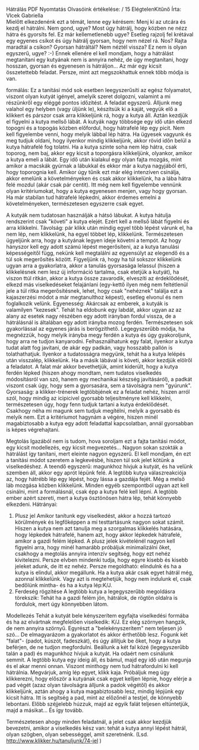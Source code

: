 Hátrálás	PDF	Nyomtatás
Olvasóink értékelése: / 15 
ElégtelenKitűnő 
Írta: Vlcek Gabriella	  
Mielőtt elkezdenénk ezt a témát, lenne egy kérésem:
Menj ki az utcára és kezdj el hátrálni. Nem gond, ugye? Most úgy hátrálj, hogy közben ne nézz hátra és gyorsíts fel. Ez már kellemetlenebb ugye? Esetleg rajzolj fel krétával egy egyenes csíkot és úgy hátrálj gyorsan, hogy nem nézel rá. Nos? Rajta maradtál a csíkon? Gyorsan hátráltál? Nem néztél vissza?
Ez nem is olyan egyszerű, ugye? :-) Ennek ellenére el kell mondjam, hogy a hátrálást megtanítani egy kutyának nem is annyira nehéz, de úgy megtanítani, hogy hosszan, gyorsan és egyenesen is hátráljon... Az már egy kicsit összetettebb feladat. Persze, mint azt megszokhattuk ennek több módja is van.

formálás:
Ez a tanítási mód sok esetben leegyszerűsíti az egész folyamatot, viszont olyan kutyát igényel, amelyik szeret dolgozni, valamint a mi részünkről egy eléggé pontos időzítést. A feladat egyszerű. Álljunk meg valahol egy helyben (vagy üljünk le), készítsük ki a kaját, vegyük elő a klikkert és párszor csak arra klikkeljünk rá, hogy a kutya áll. Aztán kezdjük el figyelni a kutya mellső lábát. A kutyák nagy többsége egy idő után elkezd topogni és a topogás közben előfordul, hogy hátrafelé lép egy picit. Nem kell figyelembe venni, hogy melyik lábbal lép hátra. Ha ügyesek vagyunk és meg tudjuk oldani, hogy ilyenkor mindig klikkeljünk, akkor rövid időn belül a kutya hátrafelé fog tolatni. Ha a kutya szinte soha nem lép hátra, csak toporog, nem baj, akkor egy kicsit a toporgásra klikkeljünk, olyankor, amikor a kutya emeli a lábát. Egy idő után kialakul egy olyan fajta mozgás, mint amikor a macskák gyúrnak a lábukkal és ekkor már a kutya nagyjából érti, hogy toporognia kell. Amikor úgy tűnik ezt már elég intenzíven csinálja, akkor emelünk a követelményeken és csak akkor klikkelünk, ha a lába hátra felé mozdul (akár csak pár centit). Itt még nem kell figyelembe vennünk olyan kritériumokat, hogy a kutya egyenesen menjen, vagy hogy gyorsan. Ha már stabilan tud hátrafelé lépkedni, akkor érdemes emelni a követelményeken, természetesen egyszerre csak egyet.

A kutyák nem tudatosan használják a hátsó lábukat. A kutya hátulja rendszerint csak "követi" a kutya elejét. Ezért kell a mellső lábát figyelni és arra klikkelni.
Távolság: pár klikk után mindig egyel több lépést várunk el, ha nem lép, nem klikkelünk, ha egyel többet lép, klikkelünk. Természetesen ügyeljünk arra, hogy a kutyának legyen ideje követni a tempót. Az hogy hányszor kell egy adott számú lépést megerősíteni, az a kutya tanulási képességeitől függ, nekünk kell megtalálni az egyensúlyt az elegendő és a túl sok megerősítés között. Figyeljünk rá, hogy ha túl sokszor klikkelünk ugyan arra a gyakorlatra, akkor a tanulás gyorsasága lelassul (hiszen a klikkelésnek nem lesz új információ tartalma, csak etetjük a kutyát), ha viszon ttúl ritkán, akkor a kutya össze zavarodik, elveszíti az érdeklődését, elkezd más viselkedéseket felajánlani (egy-kettő ilyen még nem feltétlenül jele a túl ritka megerősítésnek, lehet, hogy csak "nehéznek" találja ezt a kajaszerzési módot a már megtanulthoz képest), esetleg elvonul és nem foglalkozik velünk.
Egyenesség: Akárcsak az emberek, a kutyák is valamilyen "kezesek". Tehát ha eldobunk egy labdát, akkor ugyan az az alany az esetek nagy részében egy adott irányban fordul vissza, de a hátrálásnál is általában egy adott irányba mozog ferdén. Természetesen sok gyakorlással az egyenes járás is berögzíthető. Legegyszerűbb módja, ha megnézzük, hogy melyik irányba megy ferdén a kutya és úgy gyakoroljunk, hogy arra ne tudjon kanyarodni. Felhasználhatunk egy falat, ilyenkor a kutya tudat alatt fog javítani, de akár egy padkán, vagy hosszabb pallón is tolathathatjuk. Ilyenkor a tudatosságra megyünk, tehát ha a kutya lelépés után visszalép, klikkelünk. Ha a másik lábával is követi, akkor kezdjük elölről a feladatot.  A falat már akkor bevethetjük, amint kiderült, hogy a kutya ferdén lépked (hiszen ahogy mondtam, nem tudatos viselkedés módosításról van szó, hanem egy mechanikai készség javításáról), a padkát viszont csak úgy, hogy sem a gyorsasára, sem a távolságra nem "gyúrunk".
Gyorsaság: a klikker-trénerek legtöbbjének ez a feladat nehéz, hiszen arról szól, hogy mindig az icipicivel gyorsabb teljesítményre kell klikkelni, természetesen úgy, hogy fenn tudjuk tartani a kutya érdeklődését. Csakhogy néha mi magunk sem tudjuk megítélni, melyik a gyorsabb és melyik nem. Ezt a kritériumot hagynám a végére, hiszen minél magabiztosabb a kutya egy adott feladattal kapcsolatban, annál gyorsabban is képes végrehajtani.

Megtolás
Igazából nem is tudom, hova soroljam ezt a fajta tanítási módot, egy kicsit modellezés, egy kicsit megvezetés... Nagyon sokan szokták a hátrálást így tanítani, mert eleinte nagyon egyszerű. El kell mondjam, én ezt a tanítási módot szeretem a legkevésbé, hiszen túl sok jelet kötünk a viselkedéshez. A teendő egyszerű: magunkhoz hívjuk a kutyát, és ha velünk szemben áll, akkor egy aprót lépünk felé. A legtöbb kutya válaszreakciója az, hogy hátrébb lép egy lépést, hogy lássa a gazdája fejét. Még a melső láb mozgása közben klikkelünk. Minden egyéb szempontból ugyan azt kell csinálni, mint a  formálásnál, csak épp a kutya felé kell lépni. A legtöbb ember azért szereti, mert a kutya ösztönösen hátra lép, tehát könnyebb elkezdeni. 
Hátrányai: 
1. Plusz jel
Amikor tanítunk egy viselkedést, akkor a hozzá tartozó körülmények és legfőképpen a mi testtartásunk nagyon sokat számít. Hiszen a kutya nem azt tanulja meg a szorgalmas klikkelés hatására, hogy lépkedek hátrafelé, hanem azt, hogy akkor lépkedek hátrafelé, amikor a gazdi felém lépked. A plusz jelek kivételénél nagyon kell figyelni arra, hogy minél hamarább próbáljuk minimalizálni őket, csakhogy a megtolás annyira intenzív segítség, hogy ezt nehéz kivitelezni. Persze elvben mindenki tudja, hogy egyre kisebb és kisebb jeleket adunk, de itt ez nehéz. Persze megoldható: elindulnk és ha a kutya is elindul, akkor megállunk. Ha a kutya akár csak egyet hátrál még, azonnal klikkelünk. Vagy azt is megtehetjük, hogy nem indulunk el, csak bedőlünk mintha- és ha a kutya lép:K/J. 
2. Ferdeség rögzítése
A legtöbb kutya a legegyszerűbb megoldásra törekszik: Tehát ha a gazdi felém jön, hátrálok, de rögtön oldalra is fordulok, mert úgy könnyebben látom. 

Modellezés
Tehát a kutyát bele kényszerítem egyfajta viselkedési formába és ha az elvártnak megfelelően viselkedik: K/J. Ez elég szörnyen hangzik, de nem annyira szörnyű. Egyrészt a "belekényszerítem" nem teljesen jó szó... De elmagyarázom a gyakorlatot és akkor érthetőbb lesz. Fogunk két "falat"- (padot, kúszót, fadeszkát), és úgy állítjuk be őket, hogy a kutya beférjen, de ne tudjon megfordulni. Beállunk a két fal közé (legegyszerűbb talán a pad) és magunkhoz hívjuk a kutyát. Ha odaért nem csinálunk semmit. A legtöbb kutya egy ideig áll, és bámul, majd egy idő után megunja és el akar menni onnan. Viszont minthogy nem tud hátrafordulni ki kell hátrálnia. Megvárjuk, amíg lép egyet, klikk kaja. 
Próbáljuk meg úgy klikkerezni, hogy először a kutyának csak egyet kelljen lépnie, hogy elérje a pad végét (azaz olyan távolságra álljunk a padok végétől) és akkor klikkeljünk, aztán ahogy a kutya magabiztosabb lesz, mindig lépjünk egy kicsit hátra. Itt is segítség a pad, mint az előzőnél a testjel, de könnyebb lebontani. Előbb széjjelebb húzzuk, majd az egyik falát teljesen eltüntetjük, majd a másikat... És így tovább. 

Természetesen ahogy minden feladatnál, a jelet csak akkor kezdjük bevezetni, amikor a viselkedés kész van: tehát a kutya annyi lépést hátrál, olyan szögben, olyan sebességgel, amit szeretnénk. (Lsd. http://www.klikker.hu/tanuljunk/74-jel )